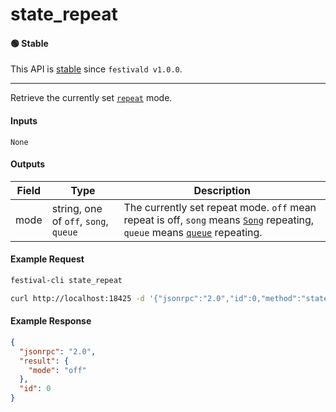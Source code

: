 # state_repeat

#### 🟢 Stable
This API is [stable](../../api-stability/marker.md) since `festivald v1.0.0`.

---

Retrieve the currently set [`repeat`](../playback/repeat.md) mode.

#### Inputs

`None`

#### Outputs

| Field | Type                                  | Description |
|-------|---------------------------------------|-------------|
| mode  | string, one of `off`, `song`, `queue` | The currently set repeat mode. `off` mean repeat is off, `song` means [`Song`](../../common-objects/song.md) repeating, `queue` means [`queue`](../queue/queue.md) repeating.

#### Example Request
```bash
festival-cli state_repeat
```
```bash
curl http://localhost:18425 -d '{"jsonrpc":"2.0","id":0,"method":"state_repeat"}'
```

#### Example Response
```json
{
  "jsonrpc": "2.0",
  "result": {
    "mode": "off"
  },
  "id": 0
}
```
